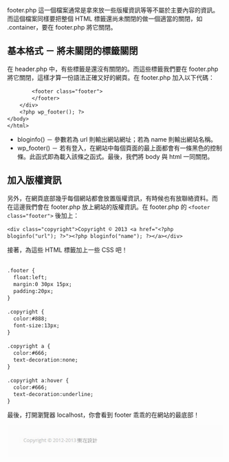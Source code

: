 footer.php 這一個檔案通常是拿來放一些版權資訊等等不屬於主要內容的資訊。而這個檔案同樣要把整個 HTML 標籤還尚未關閉的做一個適當的關閉，如 .container，要在 footer.php 將它關閉。

## 基本格式 － 將未關閉的標籤關閉

在 header.php 中，有些標籤是還沒有關閉的。而這些標籤我們要在 footer.php 將它關閉，這樣才算一份語法正確又好的網頁。在 footer.php 加入以下代碼：

```
        <footer class="footer">
        </footer>
    </div>
    <?php wp_footer(); ?>
</body>
</html>

```

- bloginfo() － 參數若為 url 則輸出網站網址；若為 name 則輸出網站名稱。
- wp_footer() － 若有登入，在網站中每個頁面的最上面都會有一條黑色的控制條。此函式即為載入該條之函式。最後，我們將 body 與 html 一同關閉。

## 加入版權資訊

另外，在網頁底部幾乎每個網站都會放置版權資訊，有時候也有放聯絡資料。而
在這邊我們會在 footer.php 放上網站的版權資訊。在 footer.php 的 `<footer class="footer">` 後加上：

```
<div class="copyright">Copyright © 2013 <a href="<?php bloginfo("url"); ?>"><?php bloginfo("name"); ?></a></div>
```

接著，為這些 HTML 標籤加上一些 CSS 吧！

```

.footer {
  float:left;
  margin:0 30px 15px;
  padding:20px;
}

.copyright {
  color:#888;
  font-size:13px;
}

.copyright a {
  color:#666;
  text-decoration:none;
}

.copyright a:hover {
  color:#666;
  text-decoration:underline;
}
```

最後，打開瀏覽器 localhost，你會看到 footer 乖乖的在網站的最底部！

![image019](/images/image019.jpg)

